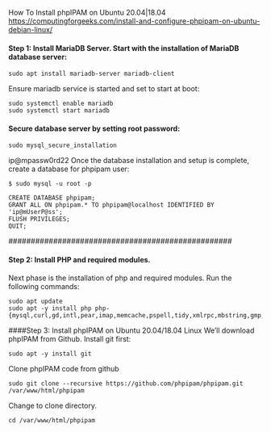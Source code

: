 How To Install phpIPAM on Ubuntu 20.04|18.04
https://computingforgeeks.com/install-and-configure-phpipam-on-ubuntu-debian-linux/


#### Step 1: Install MariaDB  Server. Start with the installation of MariaDB database server:
```sudo apt update
sudo apt install mariadb-server mariadb-client
```

Ensure mariadb service is started and set to start at boot:
```
sudo systemctl enable mariadb
sudo systemctl start mariadb
```

#### Secure database server by setting root password:
```
sudo mysql_secure_installation
```
ip@mpassw0rd22
Once the database installation and setup is complete, create a database for phpipam user:
```
$ sudo mysql -u root -p
```
```
CREATE DATABASE phpipam;
GRANT ALL ON phpipam.* TO phpipam@localhost IDENTIFIED BY 'ip@mUserP@ss';
FLUSH PRIVILEGES;
QUIT;
```

##################################################
#### Step 2: Install PHP and required modules. 
Next phase is the installation of php and required modules. Run the following commands:
```
sudo apt update 
sudo apt -y install php php-{mysql,curl,gd,intl,pear,imap,memcache,pspell,tidy,xmlrpc,mbstring,gmp,json,xml,fpm}
```

####Step 3: Install phpIPAM on Ubuntu 20.04/18.04 Linux
We’ll download phpIPAM from Github. Install git first:
```
sudo apt -y install git
```
Clone phpIPAM code from github
```
sudo git clone --recursive https://github.com/phpipam/phpipam.git /var/www/html/phpipam
```
Change to clone directory.
```
cd /var/www/html/phpipam
```






